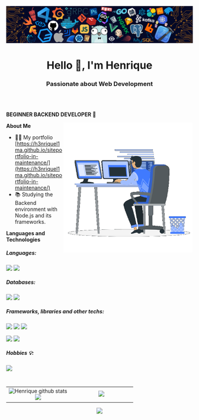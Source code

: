 <img src="https://github.com/H3nriqueL1ma/H3nriqueL1ma/blob/main/240304586-d48893bd-0757-481c-8d7e-ba3e163feae7.png" alt="gif"/>

<h1 align="center">Hello 👋, I'm Henrique</h1>

<h3 align="center">Passionate about Web Development</h3>

<br />
<br />

**BEGINNER BACKEND DEVELOPER** 🚀
 

<img width="350px" align="right" src="https://github.com/H3nriqueL1ma/H3nriqueL1ma/blob/main/229223263-cf2e4b07-2615-4f87-9c38-e37600f8381a.gif" alt="gif"/>
 
**About Me**

- 👨‍💻 My portfolio [https://h3nriquel1ma.github.io/siteportfolio-in-maintenance/](https://h3nriquel1ma.github.io/siteportfolio-in-maintenance/)
- 📚 Studying the Backend environment with Node.js and its frameworks.

**Languages and Technologies**  

<h5 align="left">Languages:</h5>
<code><img src="https://img.shields.io/badge/JavaScript-323330?style=for-the-badge&logo=javascript&logoColor=F7DF1E"/></code>
<code><img src="https://img.shields.io/badge/TypeScript-007ACC?style=for-the-badge&logo=typescript&logoColor=white"></code>

<h5 align="left">Databases:</h5>
<code><img src="https://img.shields.io/badge/MySQL-005C84?style=for-the-badge&logo=mysql&logoColor=white"></code>
<code><img src="https://img.shields.io/badge/PostgreSQL-316192?style=for-the-badge&logo=postgresql&logoColor=white"/></code>

<h5 align="left">Frameworks, libraries and other techs:</h5>
<code><img src="https://img.shields.io/badge/Node%20js-339933?style=for-the-badge&logo=nodedotjs&logoColor=white"/></code>
<code><img src="https://img.shields.io/badge/fastify-202020?style=for-the-badge&logo=fastify&logoColor=white"/></code>
<code><img src="https://img.shields.io/badge/React-20232A?style=for-the-badge&logo=react&logoColor=61DAFB"/></code>
<p></p>
<code><img src="https://img.shields.io/badge/next%20js-000000?style=for-the-badge&logo=nextdotjs&logoColor=white"/></code>
<code><img src="https://img.shields.io/badge/Sass-CC6699?style=for-the-badge&logo=sass&logoColor=white"></code>

<h5 align="left">Hobbies 💡:</h5>
<code><img src="https://img.shields.io/badge/_-ASM-6E4C13.svg?style=for-the-badge"/></code>
<h1></h1>

<table align="center">
        <tr>
            <td width="50%" align="center">
                <img height="195px" src="https://github-readme-stats-sigma-five.vercel.app/api?username=H3nriqueL1ma&show_icons=true&count_private=true&hide_border=true&theme=tokyonight" alt="Henrique github stats" /><br> 
                <img height="195px" src="https://github-readme-streak-stats.herokuapp.com/?user=H3nriqueL1ma&theme=tokyonight&hide_border=false" />
            </td>
            <td width="50%" align="center">
                <a href="http://www.github.com/H3nriqueL1ma"><img src="https://github-readme-stats.anuraghazra1.vercel.app/api/top-langs/?username=H3nriqueL1ma&theme=tokyonight&hide_border=false&no-bg=true&no-frame=true&langs_count=10" /></a>
            </td>
        </tr>
</table>

<p align="center">
  <img src="https://github-profile-trophy.vercel.app/?username=H3nriqueL1ma&theme=tokyonight&row=1&no-bg=true&column=6&margin-w=15&margin-h=15" />
</p>
